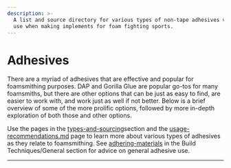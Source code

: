 ```yaml
---
description: >-
  A list and source directory for various types of non-tape adhesives viable for
  use when making implements for foam fighting sports.
---
```


# Adhesives

There are a myriad of adhesives that are effective and popular for foamsmithing purposes. DAP and Gorilla Glue are popular go-tos for many foamsmiths, but there are other options that can be just as easy to find, are easier to work with, and work just as well if not better. Below is a brief overview of some of the more prolific options, followed by more in-depth exploration of both those and other options.

Use the pages in the [types-and-sourcing](adhesives/types-and-sourcing/ "mention")section and the [usage-recommendations.md](adhesives/usage-recommendations.md "mention") page to learn more about various types of adhesives as they relate to foamsmithing. See [adhering-materials](../build-techniques/general/adhering-materials/ "mention") in the Build Techniques/General section for advice on general adhesive use.

***

##
